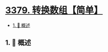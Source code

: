 # [3379. 转换数组【简单】](https://github.com/Tdahuyou/TNotes.leetcode/tree/main/notes/3379.%20%E8%BD%AC%E6%8D%A2%E6%95%B0%E7%BB%84%E3%80%90%E7%AE%80%E5%8D%95%E3%80%91)

<!-- region:toc -->

- [1. 📝 概述](#1--概述)

<!-- endregion:toc -->

## 1. 📝 概述

